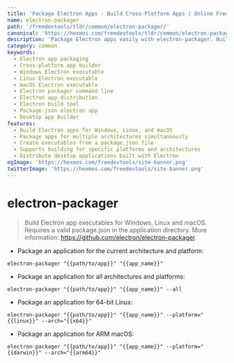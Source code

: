 ```yaml
---
title: 'Package Electron Apps - Build Cross-Platform Apps | Online Free DevTools by Hexmos'
name: electron-packager
path: '/freedevtools/tldr/common/electron-packager/'
canonical: 'https://hexmos.com/freedevtools/tldr/common/electron-packager/'
description: 'Package Electron apps easily with electron-packager. Build cross-platform executables for Windows, Linux, and macOS. Free online tool, no registration required.'
category: common
keywords:
  - Electron app packaging
  - Cross-platform app builder
  - Windows Electron executable
  - Linux Electron executable
  - macOS Electron executable
  - Electron packager command line
  - Electron app distribution
  - Electron build tool
  - Package.json electron app
  - Desktop app builder
features:
  - Build Electron apps for Windows, Linux, and macOS
  - Package apps for multiple architectures simultaneously
  - Create executables from a package.json file
  - Supports building for specific platforms and architectures
  - Distribute desktop applications built with Electron
ogImage: 'https://hexmos.com/freedevtools/site-banner.png'
twitterImage: 'https://hexmos.com/freedevtools/site-banner.png'
---
```


# electron-packager

> Build Electron app executables for Windows, Linux and macOS.
> Requires a valid package.json in the application directory.
> More information: <https://github.com/electron/electron-packager>.

- Package an application for the current architecture and platform:

`electron-packager "{{path/to/app}}" "{{app_name}}"`

- Package an application for all architectures and platforms:

`electron-packager "{{path/to/app}}" "{{app_name}}" --all`

- Package an application for 64-bit Linux:

`electron-packager "{{path/to/app}}" "{{app_name}}" --platform="{{linux}}" --arch="{{x64}}"`

- Package an application for ARM macOS:

`electron-packager "{{path/to/app}}" "{{app_name}}" --platform="{{darwin}}" --arch="{{arm64}}"`
